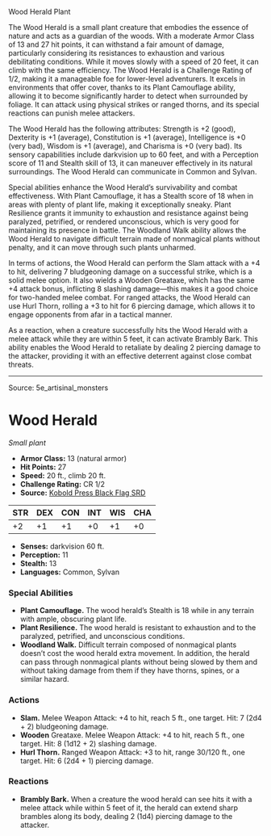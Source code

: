 <MonsterName/>Wood Herald</MonsterName>
<CreatureType/>Plant</CreatureType>

<summary>The Wood Herald is a small plant creature that embodies the essence of nature and acts as a guardian of the woods. With a moderate Armor Class of 13 and 27 hit points, it can withstand a fair amount of damage, particularly considering its resistances to exhaustion and various debilitating conditions. While it moves slowly with a speed of 20 feet, it can climb with the same efficiency. The Wood Herald is a Challenge Rating of 1/2, making it a manageable foe for lower-level adventurers. It excels in environments that offer cover, thanks to its Plant Camouflage ability, allowing it to become significantly harder to detect when surrounded by foliage. It can attack using physical strikes or ranged thorns, and its special reactions can punish melee attackers.</summary>

<detail>

The Wood Herald has the following attributes: Strength is +2 (good), Dexterity is +1 (average), Constitution is +1 (average), Intelligence is +0 (very bad), Wisdom is +1 (average), and Charisma is +0 (very bad). Its sensory capabilities include darkvision up to 60 feet, and with a Perception score of 11 and Stealth skill of 13, it can maneuver effectively in its natural surroundings. The Wood Herald can communicate in Common and Sylvan.

Special abilities enhance the Wood Herald’s survivability and combat effectiveness. With Plant Camouflage, it has a Stealth score of 18 when in areas with plenty of plant life, making it exceptionally sneaky. Plant Resilience grants it immunity to exhaustion and resistance against being paralyzed, petrified, or rendered unconscious, which is very good for maintaining its presence in battle. The Woodland Walk ability allows the Wood Herald to navigate difficult terrain made of nonmagical plants without penalty, and it can move through such plants unharmed.

In terms of actions, the Wood Herald can perform the Slam attack with a +4 to hit, delivering 7 bludgeoning damage on a successful strike, which is a solid melee option. It also wields a Wooden Greataxe, which has the same +4 attack bonus, inflicting 8 slashing damage—this makes it a good choice for two-handed melee combat. For ranged attacks, the Wood Herald can use Hurl Thorn, rolling a +3 to hit for 6 piercing damage, which allows it to engage opponents from afar in a tactical manner.

As a reaction, when a creature successfully hits the Wood Herald with a melee attack while they are within 5 feet, it can activate Brambly Bark. This ability enables the Wood Herald to retaliate by dealing 2 piercing damage to the attacker, providing it with an effective deterrent against close combat threats.</detail>



---

Source: 5e_artisinal_monsters

# Wood Herald

*Small plant*

- **Armor Class:** 13 (natural armor)
- **Hit Points:** 27
- **Speed:** 20 ft., climb 20 ft.
- **Challenge Rating:** CR 1/2
- **Source:** [Kobold Press Black Flag SRD](https://koboldpress.com/black-flag-roleplaying/)

| STR | DEX | CON | INT | WIS | CHA |
| --- | --- | --- | --- | --- | --- |
| +2 | +1 | +1 | +0 | +1 | +0 |

- **Senses:** darkvision 60 ft.
- **Perception:** 11
- **Stealth:** 13
- **Languages:** Common, Sylvan

### Special Abilities

- **Plant Camouflage.** The wood herald’s Stealth is 18 while in any terrain with ample, obscuring plant life.
- **Plant Resilience.** The wood herald is resistant to exhaustion and to the paralyzed, petrified, and unconscious conditions.
- **Woodland Walk.** Difficult terrain composed of nonmagical plants doesn’t cost the wood herald extra movement. In addition, the herald can pass through nonmagical plants without being slowed by them and without taking damage from them if they have thorns, spines, or a similar hazard.

### Actions

- **Slam.** Melee Weapon Attack: +4 to hit, reach 5 ft., one target. Hit: 7 (2d4 + 2) bludgeoning damage.
- **Wooden** Greataxe. Melee Weapon Attack: +4 to hit, reach 5 ft., one target. Hit: 8 (1d12 + 2) slashing damage.
- **Hurl Thorn.** Ranged Weapon Attack: +3 to hit, range 30/120 ft., one target. Hit: 6 (2d4 + 1) piercing damage.

### Reactions

- **Brambly Bark.** When a creature the wood herald can see hits it with a melee attack while within 5 feet of it, the herald can extend sharp brambles along its body, dealing 2 (1d4) piercing damage to the attacker.



